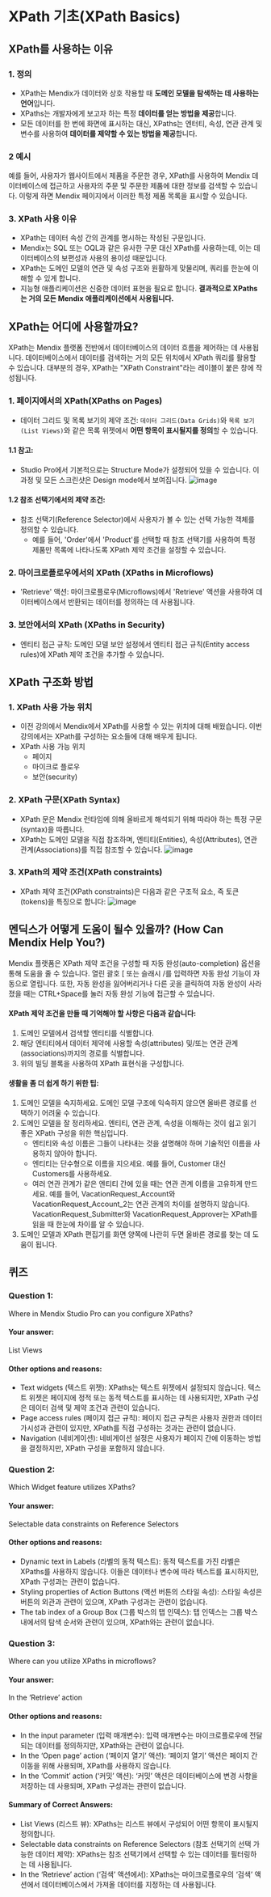# XPath 기초(XPath Basics)
## XPath를 사용하는 이유
### 1. 정의
- XPath는 Mendix가 데이터와 상호 작용할 때 **도메인 모델을 탐색하는 데 사용하는 언어**입니다.
- XPaths는 개발자에게 보고자 하는 특정 **데이터를 얻는 방법을 제공**합니다.
- 모든 데이터를 한 번에 화면에 표시하는 대신, XPaths는 엔터티, 속성, 연관 관계 및 변수를 사용하여 **데이터를 제약할 수 있는 방법을 제공**합니다.
### 2 예시
예를 들어, 사용자가 웹사이트에서 제품을 주문한 경우, XPath를 사용하여 Mendix 데이터베이스에 접근하고 사용자의 주문 및 주문한 제품에 대한 정보를 검색할 수 있습니다. 이렇게 하면 Mendix 페이지에서 이러한 특정 제품 목록을 표시할 수 있습니다.

### 3. XPath 사용 이유
- XPath는 데이터 속성 간의 관계를 명시하는 작성된 구문입니다.
- Mendix는 SQL 또는 OQL과 같은 유사한 구문 대신 XPath를 사용하는데, 이는 데이터베이스의 보편성과 사용의 용이성 때문입니다.
- XPath는 도메인 모델의 연관 및 속성 구조와 원활하게 맞물리며, 쿼리를 한눈에 이해할 수 있게 합니다.
- 지능형 애플리케이션은 신중한 데이터 표현을 필요로 합니다. **결과적으로 XPaths는 거의 모든 Mendix 애플리케이션에서 사용됩니다.**

## XPath는 어디에 사용할까요?
XPath는 Mendix 플랫폼 전반에서 데이터베이스의 데이터 흐름을 제어하는 데 사용됩니다. 데이터베이스에서 데이터를 검색하는 거의 모든 위치에서 XPath 쿼리를 활용할 수 있습니다. 대부분의 경우, XPath는 "XPath Constraint"라는 레이블이 붙은 창에 작성됩니다.

### 1. 페이지에서의 XPath(XPaths on Pages)
- 데이터 그리드 및 목록 보기의 제약 조건: `데이터 그리드(Data Grids)`와 `목록 보기(List Views)`와 같은 목록 위젯에서 **어떤 항목이 표시될지를 정의**할 수 있습니다.

#### 1.1 참고: 
- Studio Pro에서 기본적으로는 Structure Mode가 설정되어 있을 수 있습니다. 이 과정 및 모든 스크린샷은 Design mode에서 보여집니다.
![image](https://github.com/user-attachments/assets/e7e6db75-0282-4716-a73c-042131a8f79f)

#### 1.2 참조 선택기에서의 제약 조건: 
- 참조 선택기(Reference Selector)에서 사용자가 볼 수 있는 선택 가능한 객체를 정의할 수 있습니다.
  - 예를 들어, 'Order'에서 'Product'를 선택할 때 참조 선택기를 사용하여 특정 제품만 목록에 나타나도록 XPath 제약 조건을 설정할 수 있습니다.

### 2. 마이크로플로우에서의 XPath (XPaths in Microflows)
- 'Retrieve' 액션: 마이크로플로우(Microflows)에서 'Retrieve' 액션을 사용하여 데이터베이스에서 반환되는 데이터를 정의하는 데 사용됩니다.

### 3. 보안에서의 XPath (XPaths in Security)
- 엔티티 접근 규칙: 도메인 모델 보안 설정에서 엔티티 접근 규칙(Entity access rules)에 XPath 제약 조건을 추가할 수 있습니다.

## XPath 구조화 방법
### 1. XPath 사용 가능 위치
- 이전 강의에서 Mendix에서 XPath를 사용할 수 있는 위치에 대해 배웠습니다. 이번 강의에서는 XPath를 구성하는 요소들에 대해 배우게 됩니다.
- XPath 사용 가능 위치
  - 페이지
  - 마이크로 플로우
  - 보안(security)

### 2. XPath 구문(XPath Syntax)
- XPath 문은 Mendix 런타임에 의해 올바르게 해석되기 위해 따라야 하는 특정 구문(syntax)을 따릅니다.
- XPath는 도메인 모델을 직접 참조하며, 엔티티(Entities), 속성(Attributes), 연관 관계(Associations)를 직접 참조할 수 있습니다.
![image](https://github.com/user-attachments/assets/1000dd2b-62fc-40c5-849d-3d4443df1591)

### 3. XPath의 제약 조건(XPath constraints)
- XPath 제약 조건(XPath constraints)은 다음과 같은 구조적 요소, 즉 토큰(tokens)을 특징으로 합니다:
![image](https://github.com/user-attachments/assets/0015a1a1-d4ab-4981-9bf2-c8d01da659c7)

## 멘딕스가 어떻게 도움이 될수 있을까? (How Can Mendix Help You?)
Mendix 플랫폼은 XPath 제약 조건을 구성할 때 자동 완성(auto-completion) 옵션을 통해 도움을 줄 수 있습니다. 열린 괄호 [ 또는 슬래시 /를 입력하면 자동 완성 기능이 자동으로 열립니다. 또한, 자동 완성을 잃어버리거나 다른 곳을 클릭하여 자동 완성이 사라졌을 때는 CTRL+Space를 눌러 자동 완성 기능에 접근할 수 있습니다.

#### XPath 제약 조건을 만들 때 기억해야 할 사항은 다음과 같습니다:
1. 도메인 모델에서 검색할 엔티티를 식별합니다.
2. 해당 엔티티에서 데이터 제약에 사용할 속성(attributes) 및/또는 연관 관계(associations)까지의 경로를 식별합니다.
3. 위의 빌딩 블록을 사용하여 XPath 표현식을 구성합니다.

#### 생활을 좀 더 쉽게 하기 위한 팁:
1. 도메인 모델을 숙지하세요. 도메인 모델 구조에 익숙하지 않으면 올바른 경로를 선택하기 어려울 수 있습니다.
2. 도메인 모델을 잘 정리하세요. 엔티티, 연관 관계, 속성을 이해하는 것이 쉽고 읽기 좋은 XPath 구성을 위한 핵심입니다.
    - 엔티티와 속성 이름은 그들이 나타내는 것을 설명해야 하며 기술적인 이름을 사용하지 않아야 합니다.
    - 엔티티는 단수형으로 이름을 지으세요. 예를 들어, Customer 대신 Customers를 사용하세요.
    - 여러 연관 관계가 같은 엔티티 간에 있을 때는 연관 관계 이름을 고유하게 만드세요. 예를 들어, VacationRequest_Account와 VacationRequest_Account_2는 연관 관계의 차이를 설명하지 않습니다. VacationRequest_Submitter와 VacationRequest_Approver는 XPath를 읽을 때 한눈에 차이를 알 수 있습니다.
3. 도메인 모델과 XPath 편집기를 화면 양쪽에 나란히 두면 올바른 경로를 찾는 데 도움이 됩니다.

## 퀴즈
### Question 1:
Where in Mendix Studio Pro can you configure XPaths?
#### Your answer: 
List Views

#### Other options and reasons:
- Text widgets (텍스트 위젯): XPaths는 텍스트 위젯에서 설정되지 않습니다. 텍스트 위젯은 페이지에 정적 또는 동적 텍스트를 표시하는 데 사용되지만, XPath 구성은 데이터 검색 및 제약 조건과 관련이 있습니다.
- Page access rules (페이지 접근 규칙): 페이지 접근 규칙은 사용자 권한과 데이터 가시성과 관련이 있지만, XPath를 직접 구성하는 것과는 관련이 없습니다.
- Navigation (네비게이션): 네비게이션 설정은 사용자가 페이지 간에 이동하는 방법을 결정하지만, XPath 구성을 포함하지 않습니다.

### Question 2:
Which Widget feature utilizes XPaths?
#### Your answer: 
Selectable data constraints on Reference Selectors

#### Other options and reasons:
- Dynamic text in Labels (라벨의 동적 텍스트): 동적 텍스트를 가진 라벨은 XPaths를 사용하지 않습니다. 이들은 데이터나 변수에 따라 텍스트를 표시하지만, XPath 구성과는 관련이 없습니다.
- Styling properties of Action Buttons (액션 버튼의 스타일 속성): 스타일 속성은 버튼의 외관과 관련이 있으며, XPath 구성과는 관련이 없습니다.
- The tab index of a Group Box (그룹 박스의 탭 인덱스): 탭 인덱스는 그룹 박스 내에서의 탐색 순서와 관련이 있으며, XPath와는 관련이 없습니다.

### Question 3:
Where can you utilize XPaths in microflows?

#### Your answer:
In the ‘Retrieve’ action

#### Other options and reasons:
- In the input parameter (입력 매개변수): 입력 매개변수는 마이크로플로우에 전달되는 데이터를 정의하지만, XPath와는 관련이 없습니다.
- In the ‘Open page’ action (‘페이지 열기’ 액션): ‘페이지 열기’ 액션은 페이지 간 이동을 위해 사용되며, XPath를 사용하지 않습니다.
- In the ‘Commit’ action (‘커밋’ 액션): ‘커밋’ 액션은 데이터베이스에 변경 사항을 저장하는 데 사용되며, XPath 구성과는 관련이 없습니다.
#### Summary of Correct Answers:
- List Views (리스트 뷰): XPaths는 리스트 뷰에서 구성되어 어떤 항목이 표시될지 정의합니다.
- Selectable data constraints on Reference Selectors (참조 선택기의 선택 가능한 데이터 제약): XPaths는 참조 선택기에서 선택할 수 있는 데이터를 필터링하는 데 사용됩니다.
- In the ‘Retrieve’ action (‘검색’ 액션에서): XPaths는 마이크로플로우의 ‘검색’ 액션에서 데이터베이스에서 가져올 데이터를 지정하는 데 사용됩니다.






